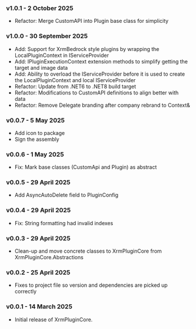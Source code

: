 ### v1.0.1 - 2 October 2025
* Refactor: Merge CustomAPI into Plugin base class for simplicity

### v1.0.0 - 30 September 2025
* Add: Support for XrmBedrock style plugins by wrapping the LocalPluginContext in IServiceProvider
* Add: IPluginExecutionContext extension methods to simplify getting the target and image data
* Add: Ability to overload the IServiceProvider before it is used to create the LocalPluginContext and local IServiceProvider
* Refactor: Update from .NET6 to .NET8 build target
* Refactor: Modifications to CustomAPI definitions to align better with data
* Refactor: Remove Delegate branding after company rebrand to Context&

### v0.0.7 - 5 May 2025
* Add icon to package
* Sign the assembly

### v0.0.6 - 1 May 2025
* Fix: Mark base classes (CustomApi and Plugin) as abstract

### v0.0.5 - 29 April 2025
* Add AsyncAutoDelete field to PluginConfig

### v0.0.4 - 29 April 2025
* Fix: String formatting had invalid indexes

### v0.0.3 - 29 April 2025
* Clean-up and move concrete classes to XrmPluginCore from XrmPluginCore.Abstractions

### v0.0.2 - 25 April 2025
* Fixes to project file so version and dependencies are picked up correctly

### v0.0.1 - 14 March 2025
* Initial release of XrmPluginCore.